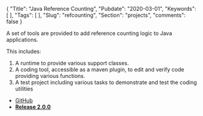 {
  "Title": "Java Reference Counting",
  "Pubdate": "2020-03-01",
  "Keywords": [
  ],
  "Tags": [
  ],
  "Slug": "refcounting",
  "Section": "projects",
  "comments": false
}

A set of tools are provided to add reference counting logic to Java applications. 

<!--more-->

This includes:

1. A runtime to provide various support classes.
1. A coding tool, accessible as a maven plugin, to edit and verify code providing various functions.
1. A test project including various tasks to demonstrate and test the coding utilities

* [GitHub](https://github.com/SimiaCryptus/java-reference-counter/tree/a8ac5d4007802748ebe429f9d54c369dec08f7f1)
* __[Release 2.0.0](http://code.simiacrypt.us/release/2.0.0/java-reference-counter/index.html)__
